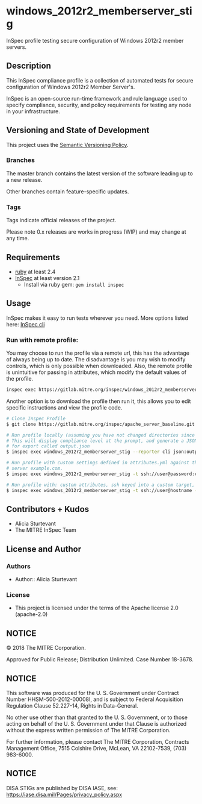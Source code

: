 # windows_2012r2_memberserver_stig

InSpec profile testing secure configuration of Windows 2012r2 member servers.

## Description

This InSpec compliance profile is a collection of automated tests for secure configuration of Windows 2012r2 Member Server's.

InSpec is an open-source run-time framework and rule language used to specify compliance, security, and policy requirements for testing any node in your infrastructure.

## Versioning and State of Development
This project uses the [Semantic Versioning Policy](https://semver.org/). 

### Branches
The master branch contains the latest version of the software leading up to a new release. 

Other branches contain feature-specific updates. 

### Tags
Tags indicate official releases of the project.

Please note 0.x releases are works in progress (WIP) and may change at any time.   

## Requirements

- [ruby](https://www.ruby-lang.org/en/) at least 2.4
- [InSpec](http://inspec.io/) at least version 2.1
    - Install via ruby gem: `gem install inspec`

## Usage
InSpec makes it easy to run tests wherever you need. More options listed here: [InSpec cli](http://inspec.io/docs/reference/cli/)

### Run with remote profile:
You may choose to run the profile via a remote url, this has the advantage of always being up to date.
The disadvantage is you may wish to modify controls, which is only possible when downloaded.
Also, the remote profile is unintuitive for passing in attributes, which modify the default values of the profile.
``` bash
inspec exec https://gitlab.mitre.org/inspec/windows_2012r2_memberserver_stig/repository/master/archive.tar.gz
```

Another option is to download the profile then run it, this allows you to edit specific instructions and view the profile code.
``` bash
# Clone Inspec Profile
$ git clone https://gitlab.mitre.org/inspec/apache_server_baseline.git

# Run profile locally (assuming you have not changed directories since cloning)
# This will display compliance level at the prompt, and generate a JSON file 
# for export called output.json
$ inspec exec windows_2012r2_memberserver_stig --reporter cli json:output.json

# Run profile with custom settings defined in attributes.yml against the target 
# server example.com. 
$ inspec exec windows_2012r2_memberserver_stig -t ssh://user@password:example.com --attrs attributes.yml --reporter cli json:output.json

# Run profile with: custom attributes, ssh keyed into a custom target, and sudo.
$ inspec exec windows_2012r2_memberserver_stig -t ssh://user@hostname -i /path/to/key --sudo --attrs attributes.yml --reporter cli json:output.json
```


## Contributors + Kudos

- Alicia Sturtevant
- The MITRE InSpec Team

## License and Author

### Authors

- Author:: Alicia Sturtevant

### License 

* This project is licensed under the terms of the Apache license 2.0 (apache-2.0)

## NOTICE

© 2018 The MITRE Corporation.  

Approved for Public Release; Distribution Unlimited. Case Number 18-3678.  

## NOTICE  

This software was produced for the U. S. Government under Contract Number HHSM-500-2012-00008I, and is subject to Federal Acquisition Regulation Clause 52.227-14, Rights in Data-General.  

No other use other than that granted to the U. S. Government, or to those acting on behalf of the U. S. Government under that Clause is authorized without the express written permission of The MITRE Corporation. 

For further information, please contact The MITRE Corporation, Contracts Management Office, 7515 Colshire Drive, McLean, VA  22102-7539, (703) 983-6000.  

## NOTICE

DISA STIGs are published by DISA IASE, see: https://iase.disa.mil/Pages/privacy_policy.aspx   
